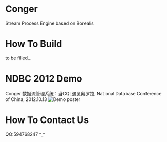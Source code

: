 Conger 
===============

Stream Process Engine based on Borealis

# How To Build

to be filled...


# NDBC 2012 Demo
Conger 数据流管理系统：当CQL遇见奥罗拉, National Database Conference of China, 2012.10.13
![Demo poster](https://raw.github.com/dhu/conger/master/ndbc/NDBC-poster.jpg)


# How To Contact Us
QQ:594768247  ^_^
